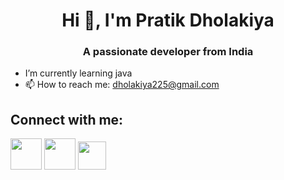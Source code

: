 <h1 align="center"> Hi 👋, I'm Pratik Dholakiya</h1>

<h3 align="center">A passionate developer from India</h3>

- I’m currently learning java
- 📫 How to reach me: dholakiya225@gmail.com


<h2>Connect with me:</h2>
<a href="https://www.linkedin.com/in/pratik-dholakiya"><img width="50px" src="https://pngimg.com/uploads/linkedIn/linkedIn_PNG8.png"></a>
<a href="https://x.com/Pratiikxd"><img width="50px" src="https://static.vecteezy.com/system/resources/previews/034/800/663/original/x-new-twitter-logo-free-png.png"></a>
<a href="https://www.instagram.com/patriikxd"><img width="45px" src="https://logopng.com.br/logos/instagram-40.png"></a>

